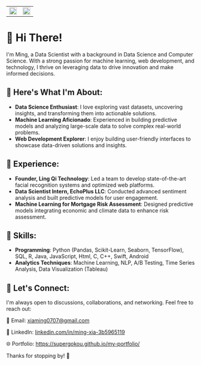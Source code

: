 <table>
  <tr>
    <td><img src="https://github-readme-stats.vercel.app/api?username=SuperGokou&show_icons=true&card_width=500" width="100%"></td>
    <td><img src="https://github-readme-stats.vercel.app/api/top-langs/?username=SuperGokou&layout=compact&card_width=500" width="100%" height="150%"></td>
  </tr>
</table>

# 👋 Hi There!
I'm Ming, a Data Scientist with a background in Data Science and Computer Science. With a strong passion for machine learning, web development, and technology, I thrive on leveraging data to drive innovation and make informed decisions.

## 🚀 Here's What I'm About:

- **Data Science Enthusiast**: I love exploring vast datasets, uncovering insights, and transforming them into actionable solutions.
- **Machine Learning Aficionado**: Experienced in building predictive models and analyzing large-scale data to solve complex real-world problems.
- **Web Development Explorer**: I enjoy building user-friendly interfaces to showcase data-driven solutions and insights.

## 💼 Experience:
- **Founder, Ling Qi Technology**: Led a team to develop state-of-the-art facial recognition systems and optimized web platforms.
- **Data Scientist Intern, EchoPlus LLC**: Conducted advanced sentiment analysis and built predictive models for user engagement.
- **Machine Learning for Mortgage Risk Assessment**: Designed predictive models integrating economic and climate data to enhance risk assessment.

## 🔧 Skills:
- **Programming**: Python (Pandas, Scikit-Learn, Seaborn, TensorFlow), SQL, R, Java, JavaScript, Html, C, C++, Swift, Android
- **Analytics Techniques**: Machine Learning, NLP, A/B Testing, Time Series Analysis, Data Visualization (Tableau)

## 💬 Let's Connect:

I'm always open to discussions, collaborations, and networking. Feel free to reach out:

📧 Email: xiaming0707@gmail.com 

💼 LinkedIn: [linkedin.com/in/ming-xia-3b5965119](https://www.linkedin.com/in/ming-xia-3b5965119/)  

🌐 Portfolio:  https://supergokou.github.io/my-portfolio/

Thanks for stopping by! 🚀

